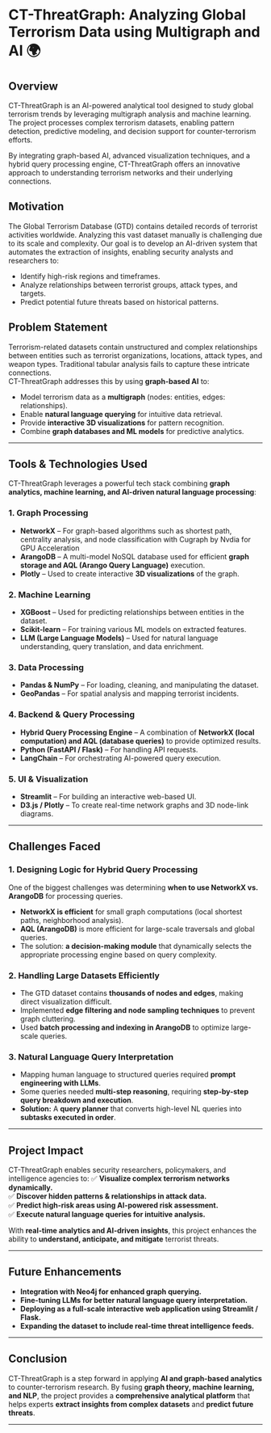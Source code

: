 # **CT-ThreatGraph: Analyzing Global Terrorism Data using Multigraph and AI** 🌍

## **Overview**
CT-ThreatGraph is an AI-powered analytical tool designed to study global terrorism trends by leveraging multigraph analysis and machine learning. The project processes complex terrorism datasets, enabling pattern detection, predictive modeling, and decision support for counter-terrorism efforts. 

By integrating graph-based AI, advanced visualization techniques, and a hybrid query processing engine, CT-ThreatGraph offers an innovative approach to understanding terrorism networks and their underlying connections.

## **Motivation**
The Global Terrorism Database (GTD) contains detailed records of terrorist activities worldwide. Analyzing this vast dataset manually is challenging due to its scale and complexity. Our goal is to develop an AI-driven system that automates the extraction of insights, enabling security analysts and researchers to:
- Identify high-risk regions and timeframes.
- Analyze relationships between terrorist groups, attack types, and targets.
- Predict potential future threats based on historical patterns.

## **Problem Statement**
Terrorism-related datasets contain unstructured and complex relationships between entities such as terrorist organizations, locations, attack types, and weapon types. Traditional tabular analysis fails to capture these intricate connections.  
CT-ThreatGraph addresses this by using **graph-based AI** to:
- Model terrorism data as a **multigraph** (nodes: entities, edges: relationships).
- Enable **natural language querying** for intuitive data retrieval.
- Provide **interactive 3D visualizations** for pattern recognition.
- Combine **graph databases and ML models** for predictive analytics.

---

## **Tools & Technologies Used**
CT-ThreatGraph leverages a powerful tech stack combining **graph analytics, machine learning, and AI-driven natural language processing**:

### **1. Graph Processing**
- **NetworkX** – For graph-based algorithms such as shortest path, centrality analysis, and node classification with Cugraph by Nvdia for GPU  Acceleration
- **ArangoDB** – A multi-model NoSQL database used for efficient **graph storage and AQL (Arango Query Language)** execution.
- **Plotly** – Used to create interactive **3D visualizations** of the graph.

### **2. Machine Learning**
- **XGBoost** – Used for predicting relationships between entities in the dataset.
- **Scikit-learn** – For training various ML models on extracted features.
- **LLM (Large Language Models)** – Used for natural language understanding, query translation, and data enrichment.

### **3. Data Processing**
- **Pandas & NumPy** – For loading, cleaning, and manipulating the dataset.
- **GeoPandas** – For spatial analysis and mapping terrorist incidents.

### **4. Backend & Query Processing**
- **Hybrid Query Processing Engine** – A combination of **NetworkX (local computation) and AQL (database queries)** to provide optimized results.
- **Python (FastAPI / Flask)** – For handling API requests.
- **LangChain** – For orchestrating AI-powered query execution.

### **5. UI & Visualization**
- **Streamlit** – For building an interactive web-based UI.
- **D3.js / Plotly** – To create real-time network graphs and 3D node-link diagrams.

---

## **Challenges Faced**
### **1. Designing Logic for Hybrid Query Processing**
One of the biggest challenges was determining **when to use NetworkX vs. ArangoDB** for processing queries.  
- **NetworkX is efficient** for small graph computations (local shortest paths, neighborhood analysis).  
- **AQL (ArangoDB)** is more efficient for large-scale traversals and global queries.  
- The solution: **a decision-making module** that dynamically selects the appropriate processing engine based on query complexity.

### **2. Handling Large Datasets Efficiently**
- The GTD dataset contains **thousands of nodes and edges**, making direct visualization difficult.
- Implemented **edge filtering and node sampling techniques** to prevent graph cluttering.
- Used **batch processing and indexing in ArangoDB** to optimize large-scale queries.

### **3. Natural Language Query Interpretation**
- Mapping human language to structured queries required **prompt engineering with LLMs**.
- Some queries needed **multi-step reasoning**, requiring **step-by-step query breakdown and execution**.
- **Solution:** A **query planner** that converts high-level NL queries into **subtasks executed in order**.

---

## **Project Impact**
CT-ThreatGraph enables security researchers, policymakers, and intelligence agencies to:
✅ **Visualize complex terrorism networks dynamically.**  
✅ **Discover hidden patterns & relationships in attack data.**  
✅ **Predict high-risk areas using AI-powered risk assessment.**  
✅ **Execute natural language queries for intuitive analysis.**  

With **real-time analytics and AI-driven insights**, this project enhances the ability to **understand, anticipate, and mitigate** terrorist threats.

---

## **Future Enhancements**
- **Integration with Neo4j for enhanced graph querying.**  
- **Fine-tuning LLMs for better natural language query interpretation.**  
- **Deploying as a full-scale interactive web application using Streamlit / Flask.**  
- **Expanding the dataset to include real-time threat intelligence feeds.**  

---

## **Conclusion**
CT-ThreatGraph is a step forward in applying **AI and graph-based analytics** to counter-terrorism research. By fusing **graph theory, machine learning, and NLP**, the project provides a **comprehensive analytical platform** that helps experts **extract insights from complex datasets** and **predict future threats**.

---
